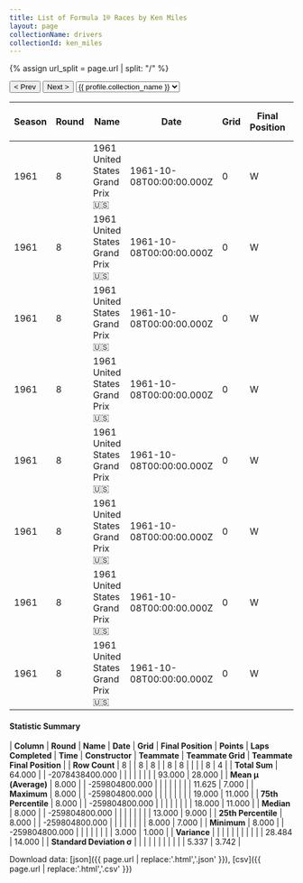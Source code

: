```yaml
---
title: List of Formula 1® Races by Ken Miles
layout: page
collectionName: drivers
collectionId: ken_miles
---
```


{% assign url_split = page.url | split: "/" %}
<div id="collection-navigation">
<button onclick="selector.options[selector.selectedIndex-1].value && (window.location = selector.options[selector.selectedIndex-1].value);">&lt; Prev</button>
<button onclick="selector.options[selector.selectedIndex+1].value && (window.location = selector.options[selector.selectedIndex+1].value);">Next &gt;</button>
<select id="selector" onchange="this.options[this.selectedIndex].value && (window.location = this.options[this.selectedIndex].value);">
  {% for collectionId in site.data[page.collectionName].refs %}
    {% if collectionId == page.collectionId %}
      {% assign selected = "selected" %}
    {% else %}
      {% assign selected = "" %}
    {% endif %}
    {% assign profile = site.data[page.collectionName][collectionId].profile %}
    <option value="/f1/{{ page.collectionName }}/{{ collectionId }}/{{ url_split[4] }}" {{ selected }}>{{ profile.collection_name }}</option>
  {% endfor %}
</select>
</div>

| Season | Round | Name | Date | Grid | Final Position | Points | Laps Completed | Time | Constructor | Teammate | Teammate Grid | Teammate Final Position |
|--|--|--|--|--|--|--|--|--|--|--|--|--|
| 1961 | 8 | 1961 United States Grand Prix 🇺🇸 | 1961-10-08T00:00:00.000Z | 0 | W | 0.0 | 0 |   | Lotus-Climax 🇬🇧 | [Innes Ireland 🇬🇧](/f1/drivers/ireland) | 8 | 1 |
| 1961 | 8 | 1961 United States Grand Prix 🇺🇸 | 1961-10-08T00:00:00.000Z | 0 | W | 0.0 | 0 |   | Lotus-Climax 🇬🇧 | [Jim Clark 🇬🇧](/f1/drivers/clark) | 6 | 7 |
| 1961 | 8 | 1961 United States Grand Prix 🇺🇸 | 1961-10-08T00:00:00.000Z | 0 | W | 0.0 | 0 |   | Lotus-Climax 🇬🇧 | [Peter Ryan 🇨🇦](/f1/drivers/ryan) | 13 | 9 |
| 1961 | 8 | 1961 United States Grand Prix 🇺🇸 | 1961-10-08T00:00:00.000Z | 0 | W | 0.0 | 0 |   | Lotus-Climax 🇬🇧 | [Olivier Gendebien 🇧🇪](/f1/drivers/gendebien) | 15 | 11 |
| 1961 | 8 | 1961 United States Grand Prix 🇺🇸 | 1961-10-08T00:00:00.000Z | 0 | W | 0.0 | 0 |   | Lotus-Climax 🇬🇧 | [Jim Hall 🇺🇸](/f1/drivers/hall) | 18 | R |
| 1961 | 8 | 1961 United States Grand Prix 🇺🇸 | 1961-10-08T00:00:00.000Z | 0 | W | 0.0 | 0 |   | Lotus-Climax 🇬🇧 | [Lloyd Ruby 🇺🇸](/f1/drivers/ruby) | 19 | R |
| 1961 | 8 | 1961 United States Grand Prix 🇺🇸 | 1961-10-08T00:00:00.000Z | 0 | W | 0.0 | 0 |   | Lotus-Climax 🇬🇧 | [Stirling Moss 🇬🇧](/f1/drivers/moss) | 3 | R |
| 1961 | 8 | 1961 United States Grand Prix 🇺🇸 | 1961-10-08T00:00:00.000Z | 0 | W | 0.0 | 0 |   | Lotus-Climax 🇬🇧 | [Masten Gregory 🇺🇸](/f1/drivers/gregory) | 11 | R |

#### Statistic Summary

| **Column** | **Round** | **Name** | **Date** | **Grid** | **Final Position** | **Points** | **Laps Completed** | **Time** | **Constructor** | **Teammate** | **Teammate Grid** | **Teammate Final Position** |
| **Row Count** | 8 |  | 8 | 8 |  | 8 | 8 |  |  |  | 8 | 4 |
| **Total Sum** | 64.000 |  | -2078438400.000 |  |  |  |  |  |  |  | 93.000 | 28.000 |
| **Mean μ (Average)** | 8.000 |  | -259804800.000 |  |  |  |  |  |  |  | 11.625 | 7.000 |
| **Maximum** | 8.000 |  | -259804800.000 |  |  |  |  |  |  |  | 19.000 | 11.000 |
| **75th Percentile** | 8.000 |  | -259804800.000 |  |  |  |  |  |  |  | 18.000 | 11.000 |
| **Median** | 8.000 |  | -259804800.000 |  |  |  |  |  |  |  | 13.000 | 9.000 |
| **25th Percentile** | 8.000 |  | -259804800.000 |  |  |  |  |  |  |  | 8.000 | 7.000 |
| **Minimum** | 8.000 |  | -259804800.000 |  |  |  |  |  |  |  | 3.000 | 1.000 |
| **Variance** |  |  |  |  |  |  |  |  |  |  | 28.484 | 14.000 |
| **Standard Deviation σ** |  |  |  |  |  |  |  |  |  |  | 5.337 | 3.742 |

Download data: [json]({{ page.url | replace:'.html','.json' }}), [csv]({{ page.url | replace:'.html','.csv' }})
